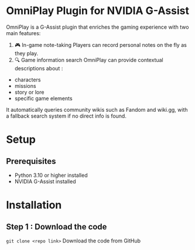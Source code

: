 # OmniPlay Plugin for NVIDIA G-Assist
OmniPlay is a G-Assist plugin that enriches the gaming experience with two main features:
1. 🎮 In-game note-taking
Players can record personal notes on the fly as they play.
2. 🔍 Game information search
OmniPlay can provide contextual descriptions about :
- characters
- missions
- story or lore
- specific game elements

It automatically queries community wikis such as Fandom and wiki.gg, with a fallback search system if no direct info is found.

# Setup
## Prerequisites
- Python 3.10 or higher installed
- NVIDIA G-Assist installed

# Installation
## Step 1 : Download the code
```git clone <repo link>```
Download the code from GitHub
